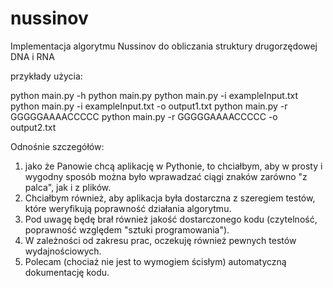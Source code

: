 nussinov
========

 Implementacja algorytmu Nussinov do obliczania struktury drugorzędowej DNA i RNA


przykłady użycia:

python main.py -h
python main.py
python main.py -i exampleInput.txt 
python main.py -i exampleInput.txt -o output1.txt
python main.py -r GGGGGAAAACCCCC 
python main.py -r GGGGGAAAACCCCC -o output2.txt






Odnośnie szczegółów: 
1. jako że Panowie chcą aplikację w Pythonie, to chciałbym, aby w prosty i wygodny sposób można było wprawadzać ciągi znaków zarówno "z palca", jak i z plików. 
2. Chciałbym również, aby aplikacja była dostarczna z szeregiem testów, które weryfikują poprawność działania algorytmu. 
3. Pod uwagę będę brał również jakość dostarczonego kodu (czytelność, poprawność względem "sztuki programowania"). 
4. W zależności od zakresu prac, oczekuję również pewnych testów wydajnościowych.
5. Polecam (chociaż nie jest to wymogiem ścisłym) automatyczną dokumentację kodu.
